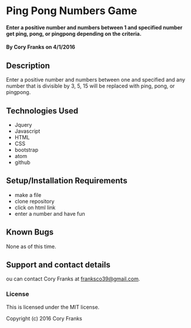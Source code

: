 # Ping Pong Numbers Game

#### Enter a positive number and numbers between 1 and specified number get ping, pong, or pingpong depending on the criteria. 

#### By Cory Franks on 4/1/2016

## Description

Enter a positive number and numbers between one and specified and any number that is divisible by 3, 5, 15 will be replaced with ping, pong, or pingpong.

## Technologies Used

* Jquery
* Javascript
* HTML
* CSS
* bootstrap
* atom
* github

## Setup/Installation Requirements

* make a file
* clone repository
* click on html link
* enter a number and have fun

## Known Bugs

None as of this time.

## Support and contact details

ou can contact Cory Franks at franksco39@gmail.com.

### License

This is licensed under the MIT license.

Copyright (c) 2016 Cory Franks
